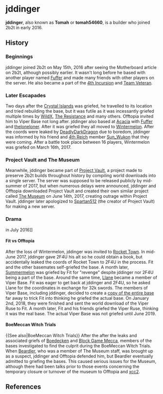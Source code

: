 # jddinger

**jddinger**, also known as **Tomah** or **tomah54660**, is a builder who joined 2b2t in early 2016.

## History
### Beginnings
jddinger joined 2b2t on May 15th, 2016 after seeing the Motherboard article on 2b2t, although possibly earlier. It wasn't long before he based with another player named [Fuffer](https://2b2t.miraheze.org/wiki/Fuffer) and made many friends with other players on the server. He also became a part of the [4th Incursion](https://2b2t.miraheze.org/wiki/4th_Incursion) and [Team Veteran](https://2b2t.miraheze.org/wiki/Team_Veteran).

### Later Escapades
Two days after the [Crystal Islands](https://2b2t.miraheze.org/wiki/Crystal_Islands) was griefed, he travelled to its location and tried rebuilding the base, but it was futile as it was incessantly griefed multiple times by [WildX](https://2b2t.miraheze.org/wiki/WildX), [The Resistance](https://2b2t.miraheze.org/wiki/The_Resistance) and many others. Offtopia invited him to Viper Base not long after. jddinger also based at [Acacia](https://2b2t.miraheze.org/wiki/Acacia) with [Fuffer](https://2b2t.miraheze.org/wiki/Fuffer) and [theloneloner](https://2b2t.miraheze.org/wiki/theloneloner). After it was griefed they all moved to [Wintermelon](https://2b2t.miraheze.org/wiki/Wintermelon). After the coords were leaked by [DeadlyDarkDragon](https://2b2t.miraheze.org/wiki/DeadlyDarkDragon) due to boredom, jddinger was informed by his friend and [4th Reich](https://2b2t.miraheze.org/wiki/4th_Reich) member [Sun_Wukon](https://2b2t.miraheze.org/wiki/Sun_Wukon) that they were coming. After a battle took place between 16 players, Wintermelon was griefed on March 16th, 2017.

### Project Vault and The Museum
Meanwhile, jddinger became part of [Project Vault](https://2b2t.miraheze.org/wiki/Project_Vault), a project made to preserve 2b2t builds throughout history by compiling world downloads into a single server. The server was supposed to be released publicly by mid-summer of 2017, but when numerous delays were announced, jddinger and Offtopia downloaded Project Vault and created their own similar project called [The Museum](https://2b2t.miraheze.org/wiki/The_Museum) on June 14th, 2017, creating outrage within Project Vault. jddinger later apologized to [Spartan512](https://2b2t.miraheze.org/wiki/Spartan512) (the creator of Project Vault) for making a new server.

### Drama
 in July 2016]]
#### Fit vs Offtopia
After the loss of Wintermelon, jddinger was invited to [Rocket Town](https://2b2t.miraheze.org/wiki/Rocket_Town). In mid-June 2017, jddinger gave 2F4U his alt so he could obtain a book, but accidentally leaked the coords of Rocket Town to 2F4U in the process. Fit and the other basemates self-griefed the base. A month later, [Summermelon](https://2b2t.miraheze.org/wiki/Summermelon) was griefed by Fit for "revenge" despite jddinger nor 2F4U being a part of the base. Around the same time, [Llane](https://2b2t.miraheze.org/wiki/Llane) became a member of Viper Base. Fit was eager to get back at jddinger and 2F4U, so he asked Llane for the coordinates in exchange for 32k swords. The members of Viper Base, including jddinger, decided to create a [copy of the entire base](https://2b2t.miraheze.org/wiki/Viper_Base#Viper_Ruse) far away to trick Fit into thinking he griefed the actual base. On January 2nd, 2018, they were finished and sent the world download of the Viper Ruse to Fit. A month later, Fit and his friends griefed the Viper Ruse, thinking it was the real base. The actual Viper Base was not griefed until June 2019.

#### BoeMeccan Witch Trials
{{See also|BoeMeccan Witch Trials}}
After the after the leaks and associated griefs of [Boedecken](https://2b2t.miraheze.org/wiki/Boedecken) and [Block Game Mecca](https://2b2t.miraheze.org/wiki/Block_Game_Mecca), members of the bases investigated to find the culprit during the BoeMeccan Witch Trials. When [Beardler](https://2b2t.miraheze.org/wiki/Beardler), who was a member of The Museum staff, was brought up as a suspect, jddinger and Offtopia defended him, but Beardler eventually admitted to griefing the bases. This caused serious issues for the Museum, although there had been talks prior to those events concerning the temporary closure or turnover of the museum to Offtopia and [xcc2](https://2b2t.miraheze.org/wiki/Quarantine:Xcc2).

## References
